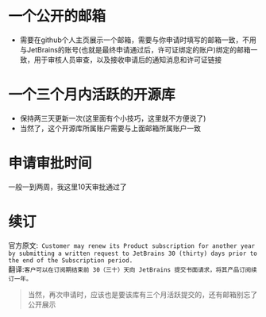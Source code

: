 # 一个公开的邮箱
* 需要在github个人主页展示一个邮箱，需要与你申请时填写的邮箱一致，不用与JetBrains的账号(也就是最终申请通过后，许可证绑定的账户)绑定的邮箱一致，用于审核人员审查，以及接收申请后的通知消息和许可证链接
# 一个三个月内活跃的开源库
* 保持两三天更新一次(这里面有个小技巧，这里就不方便说了)
* 当然了，这个开源库所属账户需要与上面邮箱所属账户一致
# 申请审批时间
一般一到两周，我这里10天审批通过了
# 续订  
官方原文:` Customer may renew its Product subscription for another year by submitting a written request to JetBrains 30 (thirty) days prior to the end of the Subscription period.`  
翻译:`客户可以在订阅期结束前 30（三十）天向 JetBrains 提交书面请求，将其产品订阅续订一年。`  
> 当然，再次申请时，应该也是要该库有三个月活跃提交的，还有邮箱别忘了公开展示
